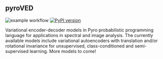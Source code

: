 ## pyroVED

![example workflow](https://github.com/ziatdinovmax/pyroVED/actions/workflows/actions.yml/badge.svg)
[![PyPI version](https://badge.fury.io/py/pyroved.svg)](https://badge.fury.io/py/pyroved)

Variational encoder-decoder models in Pyro probabilistic programming language for applications in spectral and image analysis. The currently available models include variational autoencoders with translation and/or rotational invariance for unsupervised, class-conditioned and semi-supervised learning. More models to come!
